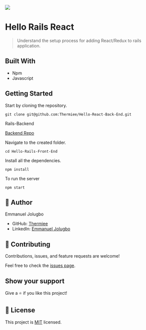 ![](https://img.shields.io/badge/Microverse-blueviolet)

# Hello Rails React

> Understand the setup process for adding React/Redux to rails application.

## Built With

- Npm
- Javascript

## Getting Started

Start by cloning the repository.

```
git clone git@github.com:Thermiee/Hello-React-Back-End.git
```

Rails-Backend 

[Backend Repo](https://github.com/Thermiee/hello-rails-back-end)


Navigate to the created folder.

```
cd Hello-Rails-Front-End
```

Install all the dependencies.

```
npm install
```

To run the server

```
npm start
```

## 👤 Author 
Emmanuel Jolugbo
- GitHub: [Thermiee](https://github.com/Thermiee)
- LinkedIn: [Emmanuel Jolugbo](https://www.linkedin.com/in/emmanuel-jolugbo/)


## 🤝 Contributing

Contributions, issues, and feature requests are welcome!

Feel free to check the [issues page](../../issues/).

## Show your support

Give a ⭐️ if you like this project!

## 📝 License

This project is [MIT](./MIT.md) licensed.

